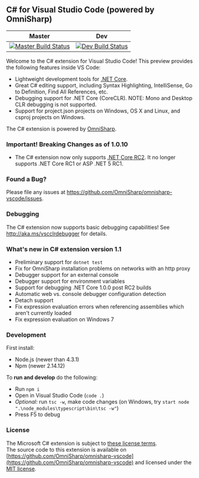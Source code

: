 ## C# for Visual Studio Code (powered by OmniSharp)

|Master|Dev|
|:--:|:--:|
|[![Master Build Status](https://travis-ci.org/OmniSharp/omnisharp-vscode.svg?branch=master)](https://travis-ci.org/OmniSharp/omnisharp-vscode)|[![Dev Build Status](https://travis-ci.org/OmniSharp/omnisharp-vscode.svg?branch=dev)](https://travis-ci.org/OmniSharp/omnisharp-vscode)|

Welcome to the C# extension for Visual Studio Code! This preview provides the following features inside VS Code:

* Lightweight development tools for [.NET Core](https://dotnet.github.io).
* Great C# editing support, including Syntax Highlighting, IntelliSense, Go to Definition, Find All References, etc.
* Debugging support for .NET Core (CoreCLR). NOTE: Mono and Desktop CLR debugging is not supported.
* Support for project.json projects on Windows, OS X and Linux, and csproj projects on Windows.

The C# extension is powered by [OmniSharp](https://github.com/OmniSharp/omnisharp-roslyn).

### **Important!** Breaking Changes as of 1.0.10

* The C# extension now only supports [.NET Core RC2](https://blogs.msdn.microsoft.com/dotnet/2016/05/16/announcing-net-core-rc2/). It no longer supports .NET Core RC1 or ASP .NET 5 RC1.

### Found a Bug?
Please file any issues at https://github.com/OmniSharp/omnisharp-vscode/issues.

### Debugging
The C# extension now supports basic debugging capabilities! See http://aka.ms/vscclrdebugger for details.

### What's new in C# extension version 1.1

* Preliminary support for `dotnet test`
* Fix for OmniSharp installation problems on networks with an http proxy
* Debugger support for an external console
* Debugger support for environment variables
* Support for debugging .NET Core 1.0.0 post RC2 builds
* Automatic web vs. console debugger configuration detection
* Detach support
* Fix expression evaluation errors when referencing assemblies which aren't currently loaded
* Fix expression evaluation on Windows 7

### Development

First install:
* Node.js (newer than 4.3.1)
* Npm (newer 2.14.12)

To **run and develop** do the following:

* Run `npm i`
* Open in Visual Studio Code (`code .`)
* *Optional:* run `tsc -w`, make code changes (on Windows, try `start node ".\node_modules\typescript\bin\tsc -w"`)
* Press F5 to debug

### License
The Microsoft C# extension is subject to [these license terms](RuntimeLicenses/license.txt).  
The source code to this extension is available on [https://github.com/OmniSharp/omnisharp-vscode](https://github.com/OmniSharp/omnisharp-vscode) and licensed under the [MIT license](LICENSE.txt).  
